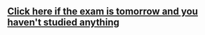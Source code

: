 ## [Click here if the exam is tomorrow and you haven't studied anything](https://drive.google.com/drive/folders/1L_-V-7aPT7pXAHJxQmYuk3OHLzoOKy5p?usp=drive_link)
